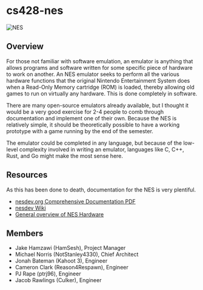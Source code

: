 # cs428-nes

![NES](https://upload.wikimedia.org/wikipedia/commons/thumb/8/82/NES-Console-Set.jpg/2880px-NES-Console-Set.jpg)

## Overview

For those not familiar with software emulation, an emulator is anything that allows programs and software written for some specific piece of hardware to work on another. An NES emulator seeks to perform all the various hardware functions that the original Nintendo Entertainment System does when a Read-Only Memory cartridge (ROM) is loaded, thereby allowing old games to run on virtually any hardware. This is done completely in software.

There are many open-source emulators already available, but I thought it would be a very good exercise for 2-4 people to comb through documentation and implement one of their own. Because the NES is relatively simple, it should be theoretically possible to have a working prototype with a game running by the end of the semester.

The emulator could be completed in any language, but because of the low-level complexity involved in writing an emulator, languages like C, C++, Rust, and Go might make the most sense here.

## Resources

As this has been done to death, documentation for the NES is very plentiful.

- [nesdev.org Comprehensive Documentation PDF](https://www.nesdev.org/NESDoc.pdf)
- [nesdev Wiki](https://www.nesdev.org/wiki/Nesdev)
- [General overview of NES Hardware](https://taywee.github.io/NerdyNights/nerdynights/nesarchitecture.html)

## Members

- Jake Hamzawi (HamSesh), Project Manager 
- Michael Norris (NotStanley4330), Chief Architect
- Jonah Bateman (Kahoot 3), Engineer
- Cameron Clark (Reason4Respawn), Engineer
- PJ Rape (ptrj96), Engineer
- Jacob Rawlings (Culker), Engineer
